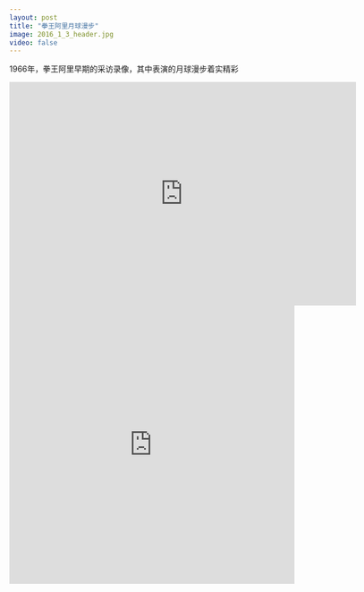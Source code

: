 ```yaml
---
layout: post
title: "拳王阿里月球漫步"
image: 2016_1_3_header.jpg
video: false
---
```


1966年，拳王阿里早期的采访录像，其中表演的月球漫步着实精彩

<iframe src="http://likeyou.x9.fjjsp01.com/youku/videoyk.jsp?token=v&width=620&height=400&auto=no&id=XOTYzMzIwMzM2" width="620" height="400" marginheight="0" marginwidth="0" frameborder="0" scrolling="no"></iframe>



<iframe height="498" width="510" src="http://likeyou.x9.fjjsp01.com/youku/videoyk.jsp?token=v&width=620&height=400&auto=no&id=XOTYzMzIwMzM2" frameborder="0" allowfullscreen></iframe>
